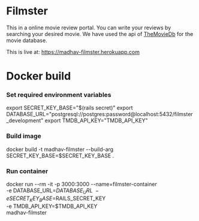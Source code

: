 # Filmster

This in a online movie review portal. You can write your reviews by searching your desired movie. We have used the api of [TheMovieDb](https://www.themoviedb.org/) for the movie database.

This is live at:
https://madhav-filmster.herokuapp.com


# Docker build

### Set required environment variables
export SECRET_KEY_BASE="$(rails secret)"
export DATABASE_URL="postgresql://postgres:password@localhost:5432/filmster_development"
export TMDB_API_KEY="TMDB_API_KEY"

### Build image
docker build -t madhav-filmster --build-arg SECRET_KEY_BASE=$SECRET_KEY_BASE .

### Run container
docker run --rm -it -p 3000:3000 --name=filmster-container \
  -e DATABASE_URL=$DATABASE_URL \
  -e SECRET_KEY_BASE=$RAILS_SECRET_KEY \
  -e TMDB_API_KEY=$TMDB_API_KEY \
  madhav-filmster
